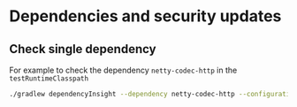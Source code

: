 # Dependencies and security updates
## Check single dependency

For example to check the dependency `netty-codec-http` in the `testRuntimeClasspath`
```bash
./gradlew dependencyInsight --dependency netty-codec-http --configuration tRC
```